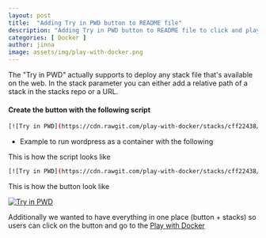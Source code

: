 ```yaml
---
layout: post
title:  "Adding Try in PWD button to README file"
description: "Adding Try in PWD button to README file to click and play with services in play with docker"
categories: [ Docker ]
author: jinna
image: assets/img/play-with-docker.png
---
```



The "Try in PWD" actually supports to deploy any stack file that's available on the web. In the stack parameter you can either add a relative path of a stack in the stacks repo or a URL. 

#### Create the button with the following script

```bash
[![Try in PWD](https://cdn.rawgit.com/play-with-docker/stacks/cff22438/assets/img/button.png)](http://play-with-docker.com?stack=https://<my_stack_url>)
```

- Example to run wordpress as a container with the following

This is how the script looks like

```bash
[![Try in PWD](https://cdn.rawgit.com/play-with-docker/stacks/cff22438/assets/img/button.png)](http://play-with-docker.com?stack=https://raw.githubusercontent.com/JinnaBalu/wordpress/master/docker-compose-wordpress-mysql.yml) 
```
This is how the button look like

[![Try in PWD](https://cdn.rawgit.com/play-with-docker/stacks/cff22438/assets/img/button.png)](http://play-with-docker.com?stack=https://raw.githubusercontent.com/JinnaBalu/wordpress/master/docker-compose-wordpress-mysql.yml)


Additionally we wanted to have everything in one place (button + stacks) so users can click on the button and go to the [Play with Docker](https://labs.play-with-docker.com/)
